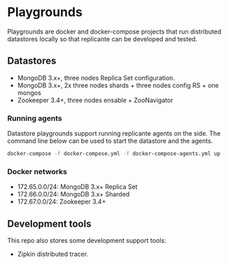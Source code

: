 Playgrounds
===========
Playgrounds are docker and docker-compose projects that run distributed
datastores locally so that replicante can be developed and tested.


Datastores
----------

  * MongoDB 3.x+, three nodes Replica Set configuration.
  * MongoDB 3.x+, 2x three nodes shards + three nodes config RS + one mongos
  * Zookeeper 3.4+, three nodes ensable + ZooNavigator

### Running agents
Datastore playgrounds support running replicante agents on the side.
The command line below can be used to start the datastore and the agents.

```bash
docker-compose -f docker-compose.yml -f docker-compose-agents.yml up
```

### Docker networks

  * 172.65.0.0/24: MongoDB 3.x+ Replica Set
  * 172.66.0.0/24: MongoDB 3.x+ Sharded
  * 172.67.0.0/24: Zookeeper 3.4+


Development tools
-----------------
This repo also stores some development support tools:

  * Zipkin distributed tracer.
